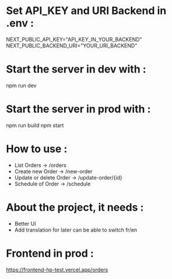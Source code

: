 # Set API_KEY and URI Backend in .env :
NEXT_PUBLIC_API_KEY="API_KEY_IN_YOUR_BACKEND"
NEXT_PUBLIC_BACKEND_URI="YOUR_URI_BACKEND"

# Start the server in dev with :
npm run dev

# Start the server in prod with :
npm run build
npm start

# How to use :
- List Orders -> /orders
- Create new Order -> /new-order
- Update or delete Order -> /update-order/{id}
- Schedule of Order -> /schedule

# About the project, it needs :
- Better UI
- Add translation for later can be able to switch fr/en

# Frontend in prod :
https://frontend-hp-test.vercel.app/orders
